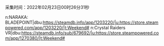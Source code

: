 采集时间：2022年02月23日00时26分31秒

n:NARAKA: BLADEPOINT|dbu:https://steamdb.info/app/1203220/|u:https://store.steampowered.com/app/1203220/|t:Weekend#
n:Crystal Raiders VR|dbu:https://steamdb.info/sub/679692/|u:https://store.steampowered.com/app/1270380/|t:Weekend#

